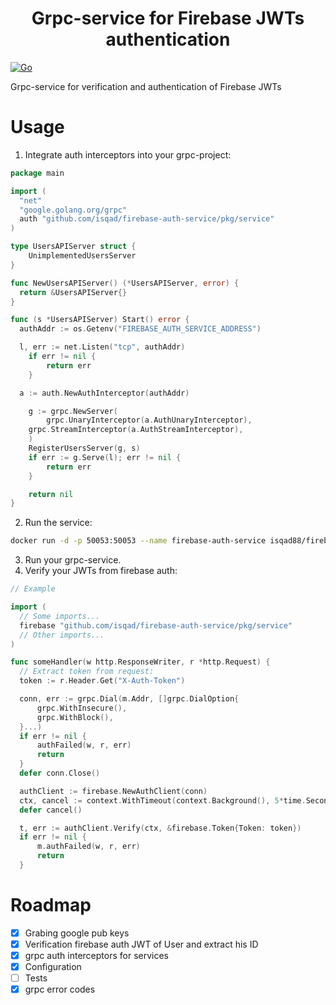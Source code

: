 <h1 align="center">Grpc-service for Firebase JWTs authentication</h1>

[![Go](https://github.com/isqad/firebase-auth-service/actions/workflows/go.yml/badge.svg)](https://github.com/isqad/firebase-auth-service/actions/workflows/go.yml)

Grpc-service for verification and authentication of Firebase JWTs

# Usage

1) Integrate auth interceptors into your grpc-project:

```go
package main

import (
  "net"
  "google.golang.org/grpc"
  auth "github.com/isqad/firebase-auth-service/pkg/service"
)

type UsersAPIServer struct {
	UnimplementedUsersServer
}

func NewUsersAPIServer() (*UsersAPIServer, error) {
  return &UsersAPIServer{}
}

func (s *UsersAPIServer) Start() error {
  authAddr := os.Getenv("FIREBASE_AUTH_SERVICE_ADDRESS")

  l, err := net.Listen("tcp", authAddr)
	if err != nil {
		return err
	}

  a := auth.NewAuthInterceptor(authAddr)

	g := grpc.NewServer(
		grpc.UnaryInterceptor(a.AuthUnaryInterceptor),
    grpc.StreamInterceptor(a.AuthStreamInterceptor),
	)
	RegisterUsersServer(g, s)
	if err := g.Serve(l); err != nil {
		return err
	}

	return nil
}
```

2) Run the service:

```bash
docker run -d -p 50053:50053 --name firebase-auth-service isqad88/firebase-auth-service:0.1.0
```

3) Run your grpc-service.
4) Verify your JWTs from firebase auth:

```go
// Example

import (
  // Some imports...
  firebase "github.com/isqad/firebase-auth-service/pkg/service"
  // Other imports...
)

func someHandler(w http.ResponseWriter, r *http.Request) {
  // Extract token from request:
  token := r.Header.Get("X-Auth-Token")

  conn, err := grpc.Dial(m.Addr, []grpc.DialOption{
      grpc.WithInsecure(),
      grpc.WithBlock(),
  }...)
  if err != nil {
      authFailed(w, r, err)
      return
  }
  defer conn.Close()

  authClient := firebase.NewAuthClient(conn)
  ctx, cancel := context.WithTimeout(context.Background(), 5*time.Second)
  defer cancel()

  t, err := authClient.Verify(ctx, &firebase.Token{Token: token})
  if err != nil {
      m.authFailed(w, r, err)
      return
  }
```

# Roadmap

- [x] Grabing google pub keys
- [x] Verification firebase auth JWT of User and extract his ID
- [x] grpc auth interceptors for services
- [x] Configuration
- [ ] Tests
- [x] grpc error codes
